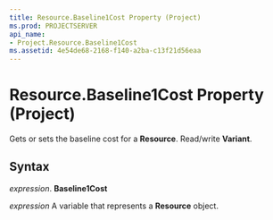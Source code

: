 ```yaml
---
title: Resource.Baseline1Cost Property (Project)
ms.prod: PROJECTSERVER
api_name:
- Project.Resource.Baseline1Cost
ms.assetid: 4e54de68-2168-f140-a2ba-c13f21d56eaa
---
```



# Resource.Baseline1Cost Property (Project)

Gets or sets the baseline cost for a  **Resource**. Read/write **Variant**.


## Syntax

 _expression_. **Baseline1Cost**

 _expression_ A variable that represents a **Resource** object.


